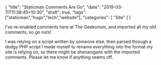 {
    "title": "Staticman Comments Are Go",
    "date": "2019-03-11T11:38:45+10:30",
    "draft": true,
    "tags": ["staticman","hugo","tech","website"],
    "categories": [
        "Site"
    ]
}

I've re-enabled comments here at The Geekorium, and imported all my old comments, so go nuts!

I was relying on a script written by someone else, then parsed through a dodgy PHP script I made myself to rename everything into the format my site is relying on, so there might be shenanigans with the imported comments. Please let me know if anything seems off.


